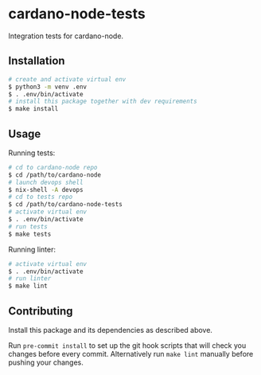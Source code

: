 cardano-node-tests
==================

Integration tests for cardano-node.

Installation
------------

```sh
# create and activate virtual env
$ python3 -m venv .env
$ . .env/bin/activate
# install this package together with dev requirements
$ make install
```

Usage
-----

Running tests:

```sh
# cd to cardano-node repo
$ cd /path/to/cardano-node
# launch devops shell
$ nix-shell -A devops
# cd to tests repo
$ cd /path/to/cardano-node-tests
# activate virtual env
$ . .env/bin/activate
# run tests
$ make tests
```

Running linter:

```sh
# activate virtual env
$ . .env/bin/activate
# run linter
$ make lint
```

Contributing
------------

Install this package and its dependencies as described above.

Run `pre-commit install` to set up the git hook scripts that will check you changes before every commit. Alternatively run `make lint` manually before pushing your changes.

